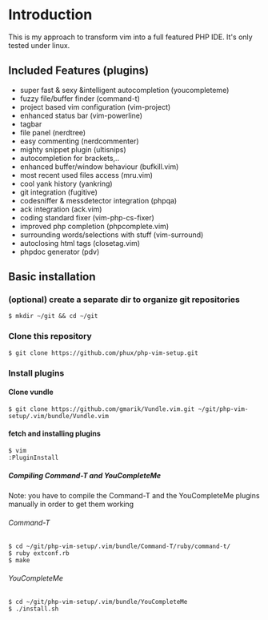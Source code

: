 # Introduction
This is my approach to transform vim into a full featured PHP IDE. It's only tested under linux.

## Included Features (plugins)

* super fast & sexy &intelligent autocompletion (youcompleteme)
* fuzzy file/buffer finder (command-t)
* project based vim configuration (vim-project)
* enhanced status bar (vim-powerline)
* tagbar
* file panel (nerdtree)
* easy commenting (nerdcommenter)
* mighty snippet plugin (ultisnips)
* autocompletion for brackets,..
* enhanced buffer/window behaviour (bufkill.vim)
* most recent used files access (mru.vim)
* cool yank history (yankring)
* git integration (fugitive)
* codesniffer & messdetector integration (phpqa)
* ack integration (ack.vim)
* coding standard fixer (vim-php-cs-fixer)
* improved php completion (phpcomplete.vim)
* surrounding words/selections with stuff (vim-surround)
* autoclosing html tags (closetag.vim)
* phpdoc generator (pdv)


## Basic installation

### (optional) create a separate dir to organize git repositories

```
$ mkdir ~/git && cd ~/git
```

### Clone this repository
```
$ git clone https://github.com/phux/php-vim-setup.git
```

### Install plugins
#### Clone vundle
```
$ git clone https://github.com/gmarik/Vundle.vim.git ~/git/php-vim-setup/.vim/bundle/Vundle.vim
```
#### fetch and installing plugins

```
$ vim
:PluginInstall
```

##### Compiling Command-T and YouCompleteMe
Note: you have to compile the Command-T and the YouCompleteMe plugins manually in order to get them working
###### Command-T
```
$ cd ~/git/php-vim-setup/.vim/bundle/Command-T/ruby/command-t/
$ ruby extconf.rb
$ make
```
###### YouCompleteMe
```
$ cd ~/git/php-vim-setup/.vim/bundle/YouCompleteMe
$ ./install.sh
```
